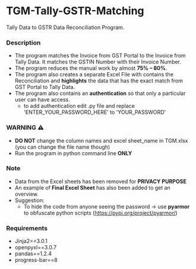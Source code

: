 # TGM-Tally-GSTR-Matching
Tally Data to GSTR Data Reconciliation Program.

### Description
* The program matches the Invoice from GST Portal to the Invoice from
Tally Data. It matches the GSTIN Number with their Invoice Number.
* The program reduces the manual work by almost **75% – 80%**.
* The program also creates a separate Excel File with contains the Reconciliation and **highlights** the data that has the exact match from GST Portal to Tally Data.
* The program also contains an **authentication** so that only a particular user can have access.
  * to add authentication edit .py file and replace 'ENTER_YOUR_PASSWORD_HERE' to 'YOUR_PASSWORD'


### WARNING ⚠
* **DO NOT** change the column names and excel sheet_name in TGM.xlsx (you can change the file name though)
* Run the program in python command line **ONLY**

### Note
* Data from the Excel sheets has been removed for **PRIVACY PURPOSE**
* An example of **Final Excel Sheet** has also been added to get an overview.
* Suggestion:
  * To hide the code from anyone seeing the password -> use **pyarmor** to obfuscate python scripts (https://pypi.org/project/pyarmor/)

### Requirements
* Jinja2==3.0.1
* openpyxl==3.0.7
* pandas==1.2.4
* progress-bar==8
